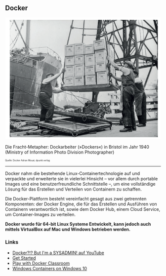 Docker
------

![](../../../images/Dockers.png)

Die Fracht-Metapher: Dockarbeiter (»Dockers«) in Bristol im Jahr 1940 (Ministry of Information Photo Division Photographer)

<p style="font-size: 0.5em">Quelle: Docker Adrian Mouat, dpunkt.verlag</p>

- - - 

Docker nahm die bestehende Linux-Containertechnologie auf und verpackte und erweiterte sie in vielerlei Hinsicht – vor allem durch portable Images und eine benutzerfreundliche Schnittstelle –, um eine vollständige Lösung für das Erstellen und Verteilen von Containern zu schaffen. 


Die Docker-Plattform besteht vereinfacht gesagt aus zwei getrennten Komponenten: der Docker Engine, die für das Erstellen und Ausführen von Containern verantwortlich ist, sowie dem Docker Hub, einem Cloud Service, um Container-Images zu verteilen.


**Docker wurde für 64-bit Linux Systeme Entwickelt, kann jedoch auch mittels VirtualBox auf Mac und Windows betrieben werden.**

### Links

* [Docker?!? But I'm a SYSADMIN! auf YouTube](https://youtu.be/M7ZBF-JJWVU)
* [Get Started](https://docs.docker.com/get-started/)
* [Play with Docker Classroom](https://training.play-with-docker.com/)
* [Windows Containers on Windows 10](https://docs.microsoft.com/en-us/virtualization/windowscontainers/quick-start/quick-start-windows-10)
